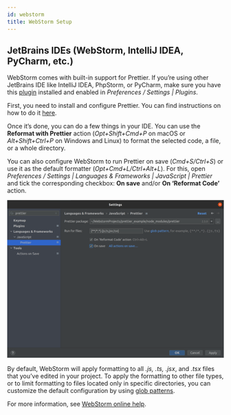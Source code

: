 ```yaml
---
id: webstorm
title: WebStorm Setup
---
```


## JetBrains IDEs (WebStorm, IntelliJ IDEA, PyCharm, etc.)

WebStorm comes with built-in support for Prettier. If you’re using other JetBrains IDE like IntelliJ IDEA, PhpStorm, or PyCharm, make sure you have this [plugin](https://plugins.jetbrains.com/plugin/10456-prettier) installed and enabled in _Preferences / Settings | Plugins_.

First, you need to install and configure Prettier. You can find instructions on how to do it [here](https://www.jetbrains.com/help/webstorm/prettier.html#ws_prettier_install).

Once it’s done, you can do a few things in your IDE. You can use the **Reformat with Prettier** action (_Opt+Shift+Cmd+P_ on macOS or _Alt+Shift+Ctrl+P_ on Windows and Linux) to format the selected code, a file, or a whole directory.

You can also configure WebStorm to run Prettier on save (_Cmd+S/Ctrl+S_) or use it as the default formatter (_Opt+Cmd+L/Ctrl+Alt+L_). For this, open _Preferences / Settings | Languages & Frameworks | JavaScript | Prettier_ and tick the corresponding checkbox: **On save** and/or **On ‘Reformat Code’** action.

![Example](/docs/assets/webstorm/prettier-settings.png)

By default, WebStorm will apply formatting to all _.js, .ts, .jsx_, and _.tsx_ files that you’ve edited in your project. To apply the formatting to other file types, or to limit formatting to files located only in specific directories, you can customize the default configuration by using [glob patterns](https://github.com/isaacs/node-glob).

For more information, see [WebStorm online help](https://www.jetbrains.com/help/webstorm/prettier.html).
